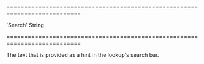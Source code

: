 ===========================================================================
<!--default-->'Search'<!--/default-->
<!--type-->String<!--/type-->
===========================================================================

<!--shortDescription-->
The text that is provided as a hint in the lookup's search bar.
<!--/shortDescription-->

<!--fullDescription-->

<!--/fullDescription-->
